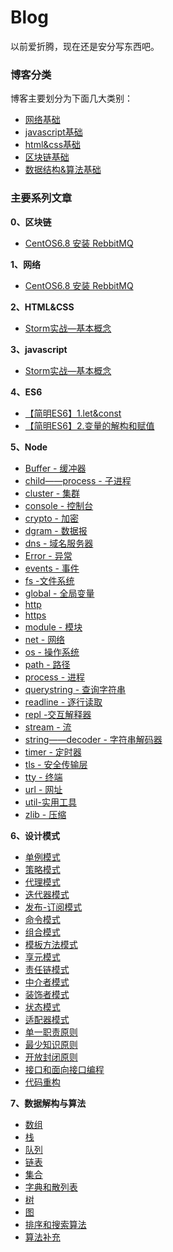 # Blog 
以前爱折腾，现在还是安分写东西吧。
### 博客分类
博客主要划分为下面几大类别：
* [网络基础](https://github.com/wangzilaogong/Blog/projects/3)
* [javascript基础](https://github.com/wangzilaogong/Blog/projects/1)
* [html&css基础](https://github.com/wangzilaogong/Blog/projects/2)
* [区块链基础]()
* [数据结构&算法基础]()



### 主要系列文章

**0、区块链**

- [CentOS6.8 安装 RebbitMQ]()

**1、网络**

- [CentOS6.8 安装 RebbitMQ]()

**2、HTML&CSS**

- [Storm实战—基本概念]()

**3、javascript**

- [Storm实战—基本概念]()

**4、ES6**

- [【简明ES6】1.let&const](https://github.com/wangzilaogong/Blog/issues/15)
- [【简明ES6】2.变量的解构和赋值](https://github.com/wangzilaogong/Blog/issues/16)


**5、Node**

- [Buffer - 缓冲器]()
- [child——process - 子进程]()
- [cluster - 集群]()
- [console - 控制台]()
- [crypto - 加密]()
- [dgram - 数据报]()
- [dns - 域名服务器]()
- [ Error - 异常]()
- [events - 事件]()
- [fs -文件系统]()
- [global - 全局变量]()
- [http]()
- [https]()
- [module - 模块]()
- [net - 网络]()
- [os - 操作系统]()
- [path - 路径]()
- [process - 进程]()
- [querystring - 查询字符串]()
- [readline - 逐行读取]()
- [repl -交互解释器]()
- [stream - 流]()
- [string——decoder - 字符串解码器]()
- [timer - 定时器]()
- [tls - 安全传输层]()
- [tty - 终端]()
- [url - 网址]()
- [util-实用工具]()
- [zlib - 压缩]()

**6、设计模式**

- [单例模式]()
- [策略模式]()
- [代理模式]()
- [迭代器模式]()
- [发布-订阅模式]()
- [命令模式]()
- [组合模式]()
- [模板方法模式]()
- [享元模式]()
- [责任链模式]()
- [中介者模式]()
- [装饰者模式]()
- [状态模式]()
- [适配器模式]()
- [单一职责原则]()
- [最少知识原则]()
- [开放封闭原则]()
- [接口和面向接口编程]()
- [代码重构]()

**7、数据解构与算法**

- [数组]()
- [栈]()
- [队列]()
- [链表]()
- [集合]()
- [字典和散列表]()
- [树]()
- [图]()
- [排序和搜索算法]()
- [算法补充]()

